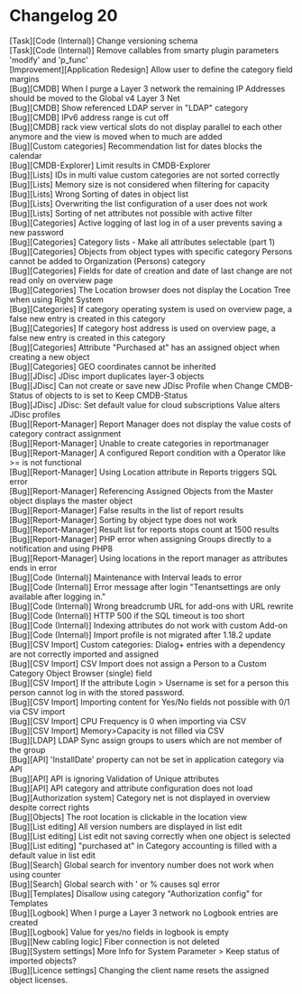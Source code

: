 # Changelog 20

[Task][Code (Internal)]             Change versioning schema  
[Task][Code (Internal)]             Remove callables from smarty plugin parameters 'modify' and 'p_func'  
[Improvement][Application Redesign] Allow user to define the category field margins  
[Bug][CMDB]                         When I purge a Layer 3 network the remaining IP Addresses should be moved to the Global v4 Layer 3 Net  
[Bug][CMDB]                         Show referenced LDAP server in "LDAP" category  
[Bug][CMDB]                         IPv6 address range is cut off  
[Bug][CMDB]                         rack view vertical slots do not display parallel to each other anymore and the view is moved when to much are added  
[Bug][Custom categories]            Recommendation list for dates blocks the calendar  
[Bug][CMDB-Explorer]                Limit results in CMDB-Explorer  
[Bug][Lists]                        IDs in multi value custom categories are not sorted correctly  
[Bug][Lists]                        Memory size is not considered when filtering for capacity  
[Bug][Lists]                        Wrong Sorting of dates in object list  
[Bug][Lists]                        Overwriting the list configuration of a user does not work  
[Bug][Lists]                        Sorting of net attributes not possible with active filter  
[Bug][Categories]                   Active logging of last log in of a user prevents saving a new password  
[Bug][Categories]                   Category lists - Make all attributes selectable (part 1)  
[Bug][Categories]                   Objects from object types with specific category Persons cannot be added to Organization (Persons) category  
[Bug][Categories]                   Fields for date of creation and date of last change are not read only on overview page  
[Bug][Categories]                   The Location browser does not display the Location Tree when using Right System  
[Bug][Categories]                   If category operating system is used on overview page, a false new entry is created in this category  
[Bug][Categories]                   If category host address is used on overview page, a false new entry is created in this category  
[Bug][Categories]                   Attribute "Purchased at" has an assigned object when creating a new object  
[Bug][Categories]                   GEO coordinates cannot be inherited  
[Bug][JDisc]                        JDisc import duplicates layer-3 objects  
[Bug][JDisc]                        Can not create or save new JDisc Profile when Change CMDB-Status of objects to is  set to Keep CMDB-Status  
[Bug][JDisc]                        JDisc: Set default value for cloud subscriptions Value alters JDisc profiles  
[Bug][Report-Manager]               Report Manager does not display the value costs of category contract assignment  
[Bug][Report-Manager]               Unable to create categories in reportmanager  
[Bug][Report-Manager]               A configured Report condition with a Operator like >= is not functional  
[Bug][Report-Manager]               Using Location attribute in Reports triggers SQL error  
[Bug][Report-Manager]               Referencing Assigned Objects from the Master object displays the master object  
[Bug][Report-Manager]               False results in the list of report results  
[Bug][Report-Manager]               Sorting by object type does not work  
[Bug][Report-Manager]               Result list for reports stops count at 1500 results  
[Bug][Report-Manager]               PHP error when assigning Groups directly to a notification and using PHP8  
[Bug][Report-Manager]               Using locations in the report manager as attributes ends in error  
[Bug][Code (Internal)]              Maintenance with Interval leads to error  
[Bug][Code (Internal)]              Error message after login "Tenantsettings are only available after logging in."  
[Bug][Code (Internal)]              Wrong breadcrumb URL for add-ons with URL rewrite  
[Bug][Code (Internal)]              HTTP 500 if the SQL timeout is too short  
[Bug][Code (Internal)]              Indexing attributes do not work with custom Add-on  
[Bug][Code (Internal)]              Import profile is not migrated after 1.18.2 update  
[Bug][CSV Import]                   Custom categories: Dialog+ entries with a dependency are not correctly imported and assigned  
[Bug][CSV Import]                   CSV Import does not assign a Person to a Custom Category Object Browser (single) field  
[Bug][CSV Import]                   If the attribute Login > Username is set for a person this person cannot log in with the stored password.  
[Bug][CSV Import]                   Importing content for Yes/No fields not possible with 0/1 via CSV import  
[Bug][CSV Import]                   CPU Frequency is 0 when importing via CSV  
[Bug][CSV Import]                   Memory>Capacity is not filled via CSV  
[Bug][LDAP]                         LDAP Sync assign groups to users which are not member of the group  
[Bug][API]                          'InstallDate' property can not be set in application category via API  
[Bug][API]                          API is ignoring Validation of Unique attributes  
[Bug][API]                          API category and attribute configuration does not load  
[Bug][Authorization system]         Category net is not displayed in overview despite correct rights  
[Bug][Objects]                      The root location is clickable in the location view  
[Bug][List editing]                 All version numbers are displayed in list edit  
[Bug][List editing]                 List edit not saving correctly when one object is selected  
[Bug][List editing]                 "purchased at" in Category accounting is filled with a default value in list edit  
[Bug][Search]                       Global search for inventory number does not work when using counter  
[Bug][Search]                       Global search with ' or % causes sql error  
[Bug][Templates]                    Disallow using category "Authorization config" for Templates  
[Bug][Logbook]                      When I purge a Layer 3 network no Logbook entries are created  
[Bug][Logbook]                      Value for yes/no fields in logbook is empty  
[Bug][New cabling logic]            Fiber connection is not deleted  
[Bug][System settings]              More Info for System Parameter > Keep status of imported objects?  
[Bug][Licence settings]             Changing the client name resets the assigned object licenses.  